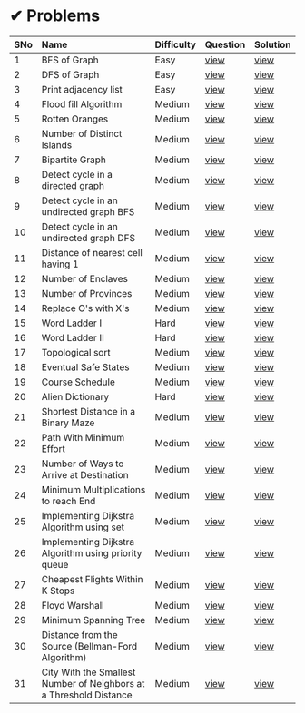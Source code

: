 # ✔ Problems

SNo | Name | Difficulty | Question | Solution |
----|:-----|------------|----------|----------|
1 | BFS of Graph | Easy | [view](https://practice.geeksforgeeks.org/problems/bfs-traversal-of-graph/1) | [view](BFS%20of%20Graph.cpp)
2 | DFS of Graph | Easy | [view](https://practice.geeksforgeeks.org/problems/depth-first-traversal-for-a-graph/1) | [view](DFS%20of%20Graph.cpp)
3 | Print adjacency list | Easy | [view](https://practice.geeksforgeeks.org/problems/print-adjacency-list-1587115620/1) | [view](Print%20adjacency%20list.cpp)
4 | Flood fill Algorithm | Medium | [view](https://practice.geeksforgeeks.org/problems/flood-fill-algorithm1856/1) | [view](Flood%20fill%20Algorithm.cpp)
5 | Rotten Oranges | Medium | [view](https://practice.geeksforgeeks.org/problems/rotten-oranges2536/1) | [view](Rotten%20Oranges.cpp)
6 | Number of Distinct Islands | Medium | [view](https://practice.geeksforgeeks.org/problems/number-of-distinct-islands/1) | [view](Number%20of%20Distinct%20Islands.cpp)
7 | Bipartite Graph | Medium | [view](https://practice.geeksforgeeks.org/problems/bipartite-graph/1) | [view](Bipartite%20Graph.cpp)
8 | Detect cycle in a directed graph | Medium | [view](https://practice.geeksforgeeks.org/problems/detect-cycle-in-a-directed-graph/1) | [view](Detect%20cycle%20in%20a%20directed%20graph.cpp)
9 | Detect cycle in an undirected graph BFS | Medium | [view](https://practice.geeksforgeeks.org/problems/detect-cycle-in-an-undirected-graph/1) | [view](Detect%20cycle%20in%20an%20undirected%20graph%20BFS.cpp)
10 | Detect cycle in an undirected graph DFS | Medium | [view](https://practice.geeksforgeeks.org/problems/detect-cycle-in-an-undirected-graph/1) | [view](Detect%20cycle%20in%20an%20undirected%20graph%20DFS.cpp)
11 | Distance of nearest cell having 1 | Medium | [view](https://practice.geeksforgeeks.org/problems/distance-of-nearest-cell-having-1-1587115620/1) | [view](Distance%20of%20nearest%20cell%20having%201.cpp)
12 | Number of Enclaves | Medium | [view](https://practice.geeksforgeeks.org/problems/number-of-enclaves/1) | [view](Number%20Of%20Enclaves.cpp)
13 | Number of Provinces | Medium | [view](https://practice.geeksforgeeks.org/problems/number-of-provinces/1) | [view](Number%20of%20Provinces.cpp)
14 | Replace O's with X's | Medium | [view](https://practice.geeksforgeeks.org/problems/replace-os-with-xs0052/1) | [view](Replace%20O's%20with%20X's.cpp)
15 | Word Ladder I | Hard | [view](https://practice.geeksforgeeks.org/problems/word-ladder/1) | [view](Word%20Ladder%20I.cpp)
16 | Word Ladder II | Hard | [view](https://practice.geeksforgeeks.org/problems/word-ladder-ii/1) | [view](Word%20Ladder%20II.cpp)
17 | Topological sort | Medium | [view](https://practice.geeksforgeeks.org/problems/topological-sort/1) | [view](Topological%20sort.cpp)
18 | Eventual Safe States | Medium | [view](https://practice.geeksforgeeks.org/problems/eventual-safe-states/1) | [view](Eventual%20Safe%20States.cpp)
19 | Course Schedule | Medium | [view](https://practice.geeksforgeeks.org/problems/course-schedule/1) | [view](Course%20Schedule.cpp)
20 | Alien Dictionary | Hard | [view](https://practice.geeksforgeeks.org/problems/alien-dictionary/1) | [view](Alien%20Dictionary.cpp)
21 | Shortest Distance in a Binary Maze | Medium | [view](https://practice.geeksforgeeks.org/problems/shortest-path-in-a-binary-maze-1655453161/1) | [view](Shortest%20Distance%20in%20a%20Binary%20Maze.cpp)
22 | Path With Minimum Effort | Medium | [view](https://practice.geeksforgeeks.org/problems/path-with-minimum-effort/1) | [view](Path%20With%20Minimum%20Effort.cpp)
23 | Number of Ways to Arrive at Destination | Medium | [view](https://practice.geeksforgeeks.org/problems/number-of-ways-to-arrive-at-destination/1) | [view](Number%20of%20Ways%20to%20Arrive%20at%20Destination.cpp)
24 | Minimum Multiplications to reach End | Medium | [view](https://practice.geeksforgeeks.org/problems/minimum-multiplications-to-reach-end/1) | [view](Minimum%20Multiplications%20to%20reach%20End.cpp)
25 | Implementing Dijkstra Algorithm using set | Medium | [view](https://practice.geeksforgeeks.org/problems/implementing-dijkstra-set-1-adjacency-matrix/1) | [view](Implementing%20Dijkstra%20Algorithm%20using%20set.cpp)
26 | Implementing Dijkstra Algorithm using priority queue | Medium | [view](https://practice.geeksforgeeks.org/problems/implementing-dijkstra-set-1-adjacency-matrix/1) | [view](Implementing%20Dijkstra%20Algorithm%20using%20priority%20queue.cpp)
27 | Cheapest Flights Within K Stops | Medium | [view](https://practice.geeksforgeeks.org/problems/cheapest-flights-within-k-stops/1) | [view](Cheapest%20Flights%20Within%20K%20Stops.cpp)
28 | Floyd Warshall | Medium | [view](https://practice.geeksforgeeks.org/problems/implementing-floyd-warshall2042/1) | [view](Floyd%20Warshall.cpp)
29 | Minimum Spanning Tree | Medium | [view](https://practice.geeksforgeeks.org/problems/minimum-spanning-tree/1) | [view](Minimum%20Spanning%20Tree.cpp)
30 | Distance from the Source (Bellman-Ford Algorithm) | Medium | [view](https://practice.geeksforgeeks.org/problems/distance-from-the-source-bellman-ford-algorithm/1) | [view](Distance%20from%20the%20Source%20(Bellman-Ford%20Algorithm).cpp)
31 | City With the Smallest Number of Neighbors at a Threshold Distance | Medium | [view](https://practice.geeksforgeeks.org/problems/city-with-the-smallest-number-of-neighbors-at-a-threshold-distance/0) | [view](City%20With%20the%20Smallest%20Number%20of%20Neighbors%20at%20a%20Threshold%20Distance.cpp)
